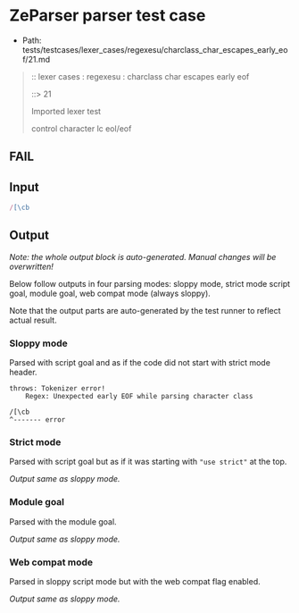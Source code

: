 # ZeParser parser test case

- Path: tests/testcases/lexer_cases/regexesu/charclass_char_escapes_early_eof/21.md

> :: lexer cases : regexesu : charclass char escapes early eof
>
> ::> 21
>
> Imported lexer test
>
> control character lc eol/eof

## FAIL

## Input

`````js
/[\cb
`````

## Output

_Note: the whole output block is auto-generated. Manual changes will be overwritten!_

Below follow outputs in four parsing modes: sloppy mode, strict mode script goal, module goal, web compat mode (always sloppy).

Note that the output parts are auto-generated by the test runner to reflect actual result.

### Sloppy mode

Parsed with script goal and as if the code did not start with strict mode header.

`````
throws: Tokenizer error!
    Regex: Unexpected early EOF while parsing character class

/[\cb
^------- error
`````

### Strict mode

Parsed with script goal but as if it was starting with `"use strict"` at the top.

_Output same as sloppy mode._

### Module goal

Parsed with the module goal.

_Output same as sloppy mode._

### Web compat mode

Parsed in sloppy script mode but with the web compat flag enabled.

_Output same as sloppy mode._

